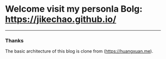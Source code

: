 # Welcome visit my personla Bolg: https://jikechao.github.io/

----
### Thanks
The basic architecture of this blog is clone from (https://huangxuan.me). 
